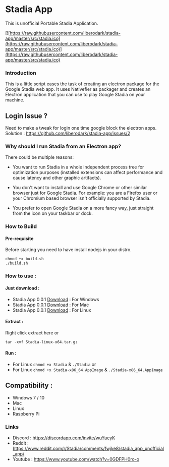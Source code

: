 # Stadia App

This is unofficial Portable Stadia Application.

[![https://raw.githubusercontent.com/liberodark/stadia-app/master/src/stadia.ico](https://raw.githubusercontent.com/liberodark/stadia-app/master/src/stadia.ico)](https://raw.githubusercontent.com/liberodark/stadia-app/master/src/stadia.ico)

### Introduction

This is a little script eases the task of creating an electron package for the Google Stadia web app. It uses Nativefier as packager and creates an Electron application that you can use to play Google Stadia on your machine.

## Login Issue ?

Need to make a tweak for login one time google block the electron apps.
Solution : https://github.com/liberodark/stadia-app/issues/2

### Why should I run Stadia from an Electron app?

There could be multiple reasons:

- You want to run Stadia in a whole independent process tree for optimization purposes (installed extensions can affect performance and cause latency and other graphic artifacts).

- You don't want to install and use Google Chrome or other similar browser just for Google Stadia. For example: you are a Firefox user or your Chromium based browser isn't officially supported by Stadia.

- You prefer to open Google Stadia on a more fancy way, just straight from the icon on your taskbar or dock.

### How to Build

#### Pre-requisite

Before starting you need to have install nodejs in your distro.

```
chmod +x build.sh
./build.sh
```

### How to use :

#### Just download :

- Stadia App 0.0.1 [Download](https://github.com/liberodark/stadia-app/releases/download/0.0.1/Stadia-win32-x64.zip) : For Windows
- Stadia App 0.0.1 [Download](https://github.com/liberodark/stadia-app/releases/download/0.0.1/Stadia-darwin-x64.zip) : For Mac
- Stadia App 0.0.1 [Download](https://github.com/liberodark/stadia-app/releases/download/0.0.1/Stadia-x86_64.AppImage) : For Linux

#### Extract :

Right click extract here or

```
tar -xvf Stadia-linux-x64.tar.gz
```

#### Run :

- For Linux `chmod +x Stadia` & `./Stadia` or
- For Linux `chmod +x Stadia-x86_64.AppImage` & `./Stadia-x86_64.AppImage`

## Compatibility :

- Windows 7 / 10
- Mac
- Linux
- Raspberry Pi

### Links

- Discord : https://discordapp.com/invite/wuYueyK
- Reddit : https://www.reddit.com/r/Stadia/comments/fwjke8/stadia_app_unofficial_app/
- Youtube : https://www.youtube.com/watch?v=0GDFPH0ro-o
